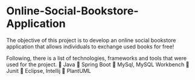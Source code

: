 # Online-Social-Bookstore-Application

The objective of this project is to develop an online social bookstore application that allows individuals to exchange used books for free!


Following, there is a list of technologies, frameworks and tools that were used for the
project.
 Java
 Spring Boot
 MySql, MySQL Workbench
 Junit
 Eclipse, Intellij
 PlantUML
